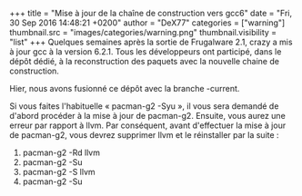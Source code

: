 +++
title = "Mise à jour de la chaîne de construction vers gcc6"
date = "Fri, 30 Sep 2016 14:48:21 +0200"
author = "DeX77"
categories = ["warning"]
thumbnail.src = "images/categories/warning.png"
thumbnail.visibility = "list"
+++
Quelques semaines après la sortie de Frugalware 2.1, crazy a mis à jour
 gcc à la version 6.2.1. Tous les développeurs ont participé, dans le
 dépôt dédié, à la reconstruction des paquets avec la nouvelle chaine 
 de construction.   

 Hier, nous avons fusionné ce dépôt avec la branche -current.   

 Si vous faites l'habituelle « pacman-g2 -Syu », il vous sera demandé 
 de d'abord procéder à la mise à jour de pacman-g2. Ensuite, vous aurez
 une erreur par rapport à llvm. Par conséquent, avant d'effectuer 
 la mise à jour de pacman-g2, vous devrez supprimer llvm et le réinstaller
 par la suite :
 1. pacman-g2 -Rd llvm
2. pacman-g2 -Su
3. pacman-g2 -S llvm
4. pacman-g2 -Su
